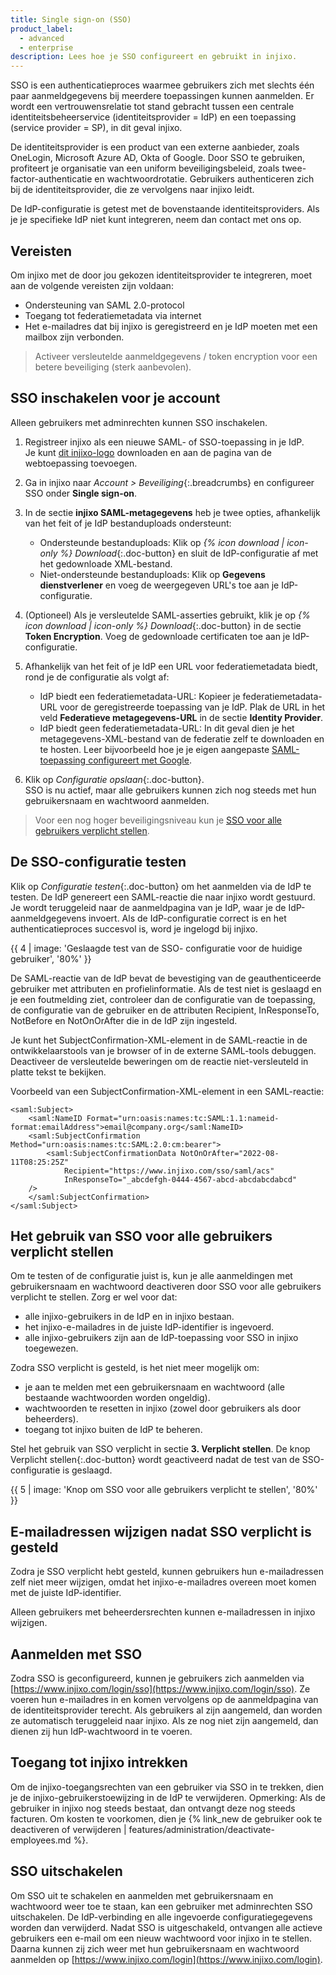 ```yaml
---
title: Single sign-on (SSO)
product_label:
  - advanced
  - enterprise
description: Lees hoe je SSO configureert en gebruikt in injixo.
---
```


SSO is een authenticatieproces waarmee gebruikers zich met slechts één paar aanmeldgegevens bij meerdere toepassingen kunnen aanmelden. Er wordt een vertrouwensrelatie tot stand gebracht tussen een centrale identiteitsbeheerservice (identiteitsprovider = IdP) en een toepassing (service provider = SP), in dit geval injixo.

De identiteitsprovider is een product van een externe aanbieder, zoals OneLogin, Microsoft Azure AD, Okta of Google. Door SSO te gebruiken, profiteert je organisatie van een uniform beveiligingsbeleid, zoals twee-factor-authenticatie en wachtwoordrotatie. Gebruikers authenticeren zich bij de identiteitsprovider, die ze vervolgens naar injixo leidt.

De IdP-configuratie is getest met de bovenstaande identiteitsproviders. Als je je specifieke IdP niet kunt integreren, neem dan contact met ons op.

## Vereisten

Om injixo met de door jou gekozen identiteitsprovider te integreren, moet aan de volgende vereisten zijn voldaan: 

- Ondersteuning van SAML 2.0-protocol
- Toegang tot federatiemetadata via internet 
- Het e-mailadres dat bij injixo is geregistreerd en je IdP moeten met een mailbox zijn verbonden.

> Activeer versleutelde aanmeldgegevens / token encryption voor een betere beveiliging (sterk aanbevolen).

## SSO inschakelen voor je account

Alleen gebruikers met adminrechten kunnen SSO inschakelen.

1. Registreer injixo als een nieuwe SAML- of SSO-toepassing in je IdP.  
   Je kunt [dit injixo-logo](/assets/img/common/injixo-logo.png) downloaden en aan de pagina van de webtoepassing toevoegen.

2. Ga in injixo naar _Account > Beveiliging_{:.breadcrumbs} en configureer SSO onder **Single sign-on**.

3. In de sectie **injixo SAML-metagegevens** heb je twee opties, afhankelijk van het feit of je IdP bestanduploads ondersteunt:

   - Ondersteunde bestanduploads: Klik op _{% icon download | icon-only %} Download_{:.doc-button} en sluit de IdP-configuratie af met het gedownloade XML-bestand.
   - Niet-ondersteunde bestanduploads: Klik op **Gegevens dienstverlener** en voeg de weergegeven URL's toe aan je IdP-configuratie.

4. (Optioneel) Als je versleutelde SAML-asserties gebruikt, klik je op _{% icon download | icon-only %} Download_{:.doc-button} in de sectie **Token Encryption**. Voeg de gedownloade certificaten toe aan je IdP-configuratie.
5. Afhankelijk van het feit of je IdP een URL voor federatiemetadata biedt, rond je de configuratie als volgt af:

   - IdP biedt een federatiemetadata-URL: Kopieer je federatiemetadata-URL voor de geregistreerde toepassing van je IdP. Plak de URL in het veld **Federatieve metagegevens-URL** in de sectie **Identity Provider**.
   - IdP biedt geen federatiemetadata-URL:  In dit geval dien je het metagegevens-XML-bestand van de federatie zelf te downloaden en te hosten. Leer bijvoorbeeld hoe je je eigen aangepaste [SAML-toepassing configureert met Google](https://support.google.com/a/answer/6087519?hl=nl).

6. Klik op _Configuratie opslaan_{:.doc-button}.  
   SSO is nu actief, maar alle gebruikers kunnen zich nog steeds met hun gebruikersnaam en wachtwoord aanmelden.

> Voor een nog hoger beveiligingsniveau kun je [SSO voor alle gebruikers verplicht stellen](#het-gebruik-van-sso-voor-alle-gebruikers-verplicht-stellen).

## De SSO-configuratie testen

Klik op _Configuratie testen_{:.doc-button} om het aanmelden via de IdP te testen. De IdP genereert een SAML-reactie die naar injixo wordt gestuurd. Je wordt teruggeleid naar de aanmeldpagina van je IdP, waar je de IdP-aanmeldgegevens invoert. Als de IdP-configuratie correct is en het authenticatieproces succesvol is, word je ingelogd bij injixo.

{{ 4 | image: 'Geslaagde test van de SSO- configuratie voor de huidige gebruiker', '80%' }}

<!-- A valid SubjectConfirmation was not found on this Response in our internal server logs -->

De SAML-reactie van de IdP bevat de bevestiging van de geauthenticeerde gebruiker met attributen en profielinformatie. Als de test niet is geslaagd en je een foutmelding ziet, controleer dan de configuratie van de toepassing, de configuratie van de gebruiker en de attributen Recipient, InResponseTo, NotBefore en NotOnOrAfter die in de IdP zijn ingesteld. 

Je kunt het SubjectConfirmation-XML-element in de SAML-reactie in de ontwikkelaarstools van je browser of in de externe SAML-tools debuggen. Deactiveer de versleutelde beweringen om de reactie niet-versleuteld in platte tekst te bekijken.

Voorbeeld van een SubjectConfirmation-XML-element in een SAML-reactie:

```
<saml:Subject>
    <saml:NameID Format="urn:oasis:names:tc:SAML:1.1:nameid-format:emailAddress">email@company.org</saml:NameID>
    <saml:SubjectConfirmation Method="urn:oasis:names:tc:SAML:2.0:cm:bearer">
        <saml:SubjectConfirmationData NotOnOrAfter="2022-08-11T08:25:25Z"
            Recipient="https://www.injixo.com/sso/saml/acs"
            InResponseTo="_abcdefgh-0444-4567-abcd-abcdabcdabcd"
    />
    </saml:SubjectConfirmation>
</saml:Subject>
```

## Het gebruik van SSO voor alle gebruikers verplicht stellen

Om te testen of de configuratie juist is, kun je alle aanmeldingen met gebruikersnaam en wachtwoord deactiveren door SSO voor alle gebruikers verplicht te stellen. Zorg er wel voor dat:

- alle injixo-gebruikers in de IdP en in injixo bestaan.
- het injixo-e-mailadres in de juiste IdP-identifier is ingevoerd.
- alle injixo-gebruikers zijn aan de IdP-toepassing voor SSO in injixo toegewezen.

Zodra SSO verplicht is gesteld, is het niet meer mogelijk om:

- je aan te melden met een gebruikersnaam en wachtwoord (alle bestaande wachtwoorden worden ongeldig).
- wachtwoorden te resetten in injixo (zowel door gebruikers als door beheerders).
- toegang tot injixo buiten de IdP te beheren.

Stel het gebruik van SSO verplicht in sectie **3\. Verplicht stellen**. De knop Verplicht stellen{:.doc-button} wordt geactiveerd nadat de test van de SSO-configuratie is geslaagd.

{{ 5 | image: 'Knop om SSO voor alle gebruikers verplicht te stellen', '80%' }}

## E-mailadressen wijzigen nadat SSO verplicht is gesteld

Zodra je SSO verplicht hebt gesteld, kunnen gebruikers hun e-mailadressen zelf niet meer wijzigen, omdat het injixo-e-mailadres overeen moet komen met de juiste IdP-identifier.

Alleen gebruikers met beheerdersrechten kunnen e-mailadressen in injixo wijzigen.

## Aanmelden met SSO

Zodra SSO is geconfigureerd, kunnen je gebruikers zich aanmelden via [https://www.injixo.com/login/sso](https://www.injixo.com/login/sso). Ze voeren hun e-mailadres in en komen vervolgens op de aanmeldpagina van de identiteitsprovider terecht. Als gebruikers al zijn aangemeld, dan worden ze automatisch teruggeleid naar injixo. Als ze nog niet zijn aangemeld, dan dienen zij hun IdP-wachtwoord in te voeren.

## Toegang tot injixo intrekken

Om de injixo-toegangsrechten van een gebruiker via SSO in te trekken, dien je de injixo-gebruikerstoewijzing in de IdP te verwijderen. Opmerking: Als de gebruiker in injixo nog steeds bestaat, dan ontvangt deze nog steeds facturen. Om kosten te voorkomen, dien je {% link_new de gebruiker ook te deactiveren of verwijderen | features/administration/deactivate-employees.md %}.

## SSO uitschakelen

Om SSO uit te schakelen en aanmelden met gebruikersnaam en wachtwoord weer toe te staan, kan een gebruiker met adminrechten SSO uitschakelen. De IdP-verbinding en alle ingevoerde configuratiegegevens worden dan verwijderd. Nadat SSO is uitgeschakeld, ontvangen alle actieve gebruikers een e-mail om een nieuw wachtwoord voor injixo in te stellen. Daarna kunnen zij zich weer met hun gebruikersnaam en wachtwoord aanmelden op [https://www.injixo.com/login](https://www.injixo.com/login).
